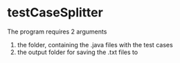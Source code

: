# testCaseSplitter
The program requires 2 arguments
1. the folder, containing the .java files with the test cases
2. the output folder for saving the .txt files to